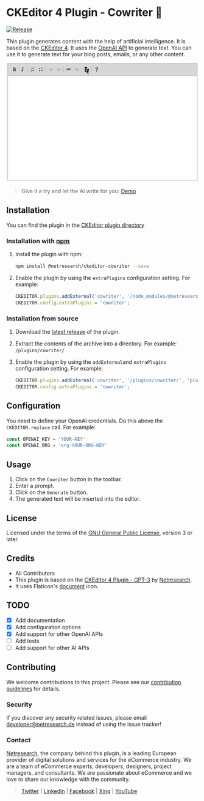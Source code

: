 # CKEditor 4 Plugin - Cowriter 🤖

[![Release](https://github.com/netresearch/ckeditor-cowriter/actions/workflows/release.yml/badge.svg)](https://github.com/netresearch/ckeditor-cowriter/actions/workflows/release.yml)

This plugin generates content with the help of artificial intelligence. It is based on the [CKEditor 4](http://ckeditor.com/). It uses the [OpenAI API](https://beta.openai.com/) to generate text. You can use it to generate text for your blog posts, emails, or any other content.

![Cowriter with TYPO3 CMS](docs/images/ckditor-cowriter-animation-100.gif)

> Give it a try and let the AI write for you: [Demo](https://netresearch.github.io/ckeditor-cowriter/)

## Installation

You can find the plugin in the [CKEditor plugin directory](https://ckeditor.com/cke4/addon/cowriter)

### Installation with [npm](https://www.npmjs.com/package/@netresearch/ckeditor-cowriter)

1. Install the plugin with npm:

    ```bash
    npm install @netresearch/ckeditor-cowriter --save
    ```

2. Enable the plugin by using the `extraPlugins` configuration setting. For example:

    ```javascript
    CKEDITOR.plugins.addExternal('cowriter', '/node_modules/@netresearch/ckeditor-cowriter/dist/', 'plugin.js')
    CKEDITOR.config.extraPlugins = 'cowriter';
    ```

### Installation from source

1. Download the [latest release](https://ckeditor.com/cke4/addon/cowriter) of the plugin.
2. Extract the contents of the archive into a directory. For example: `/plugins/cowriter/`
3. Enable the plugin by using the `addExternal`and  `extraPlugins` configuration setting. For example:

    ```javascript
    CKEDITOR.plugins.addExternal('cowriter', '/plugins/cowriter/', 'plugin.js')
    CKEDITOR.config.extraPlugins = 'cowriter';
    ```

## Configuration

You need to define your OpenAI credentials. Do this above the `CKEDITOR.replace` call. For example:

```javascript
const OPENAI_KEY = 'YOUR-KEY'
const OPENAI_ORG = 'org-YOUR-ORG-KEY'
```

## Usage

1. Click on the `Cowriter` button in the toolbar.
2. Enter a prompt.
3. Click on the `Generate` button.
4. The generated text will be inserted into the editor.

## License

Licensed under the terms of the [GNU General Public License](http://www.gnu.org/licenses/gpl.html), version 3 or later.

## Credits

- All Contributors
- This plugin is based on the [CKEditor 4 Plugin - GPT-3](https://github.com/netresearch/ckeditor-cowriter/releases) by [Netresearch](https://www.netresearch.de/).
- It uses Flaticon's [document](https://www.flaticon.com/) icon.

## TODO

- [x] Add documentation
- [x] Add configuration options
- [x] Add support for other OpenAI APIs
- [ ] Add tests
- [ ] Add support for other AI APIs

## Contributing

We welcome contributions to this project. Please see our [contribution guidelines](CONTRIBUTING.md) for details.

### Security

If you discover any security related issues, please email <developer@netresearch.de> instead of using the issue tracker!

### Contact

[Netresearch](https://www.netresearch.de/), the company behind this plugin, is a leading European provider of digital solutions and services for the eCommerce industry. We are a team of eCommerce experts, developers, designers, project managers, and consultants. We are passionate about eCommerce and we love to share our knowledge with the community.

> [Twitter](https://twitter.com/netresearch) | [LinkedIn](https://www.linkedin.com/company/netresearch/) | [Facebook](https://www.facebook.com/netresearch/) | [Xing](https://www.xing.com/companies/netresearchdttgmbh) | [YouTube](https://www.youtube.com/@netresearch)
